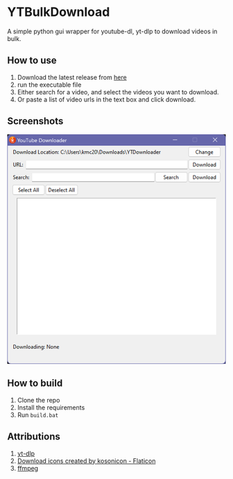 # YTBulkDownload
A simple python gui wrapper for youtube-dl, yt-dlp to download videos in bulk.

## How to use
1. Download the latest release from [here](https://github.com/darkard2003/YtBulckDownload/releases)
2. run the executable file
3. Either search for a video, and select the videos you want to download.
4. Or paste a list of video urls in the text box and click download.

## Screenshots
![screenshot1](/screenshots/screenshot1.png)


## How to build
1. Clone the repo
2. Install the requirements
3. Run `build.bat`

## Attributions
1. [yt-dlp](https://github.com/yt-dlp/yt-dlp.git)
2. <a href="https://www.flaticon.com/free-icons/download" title="download icons">Download icons created by kosonicon - Flaticon</a>
3. [ffmpeg](https://ffmpeg.org/)